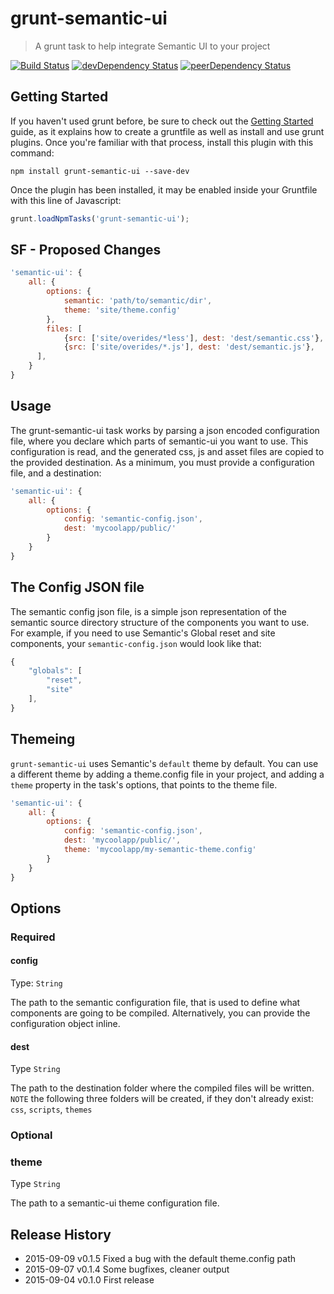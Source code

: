 # grunt-semantic-ui
> A grunt task to help integrate Semantic UI to your project

[![Build Status](https://travis-ci.org/ThanosSiopoudis/grunt-semantic-ui.svg?branch=master)](https://travis-ci.org/ThanosSiopoudis/grunt-semantic-ui) [![devDependency Status](https://david-dm.org/ThanosSiopoudis/grunt-semantic-ui/dev-status.svg)](https://david-dm.org/ThanosSiopoudis/grunt-semantic-ui#info=devDependencies) [![peerDependency Status](https://david-dm.org/ThanosSiopoudis/grunt-semantic-ui/peer-status.svg)](https://david-dm.org/ThanosSiopoudis/grunt-semantic-ui#info=peerDependencies)


## Getting Started
If you haven't used grunt before, be sure to check out the [Getting Started](http://gruntjs.com/getting-started) guide, as it explains how to create a gruntfile as well as install and use grunt plugins. Once you're familiar with that process, install this plugin with this command:
```shell
npm install grunt-semantic-ui --save-dev
```

Once the plugin has been installed, it may be enabled inside your Gruntfile with this line of Javascript:  
```js
grunt.loadNpmTasks('grunt-semantic-ui');
```
## SF - Proposed Changes
```js
'semantic-ui': {
    all: {
        options: {
            semantic: 'path/to/semantic/dir',
            theme: 'site/theme.config'
        },
        files: [
            {src: ['site/overides/*less'], dest: 'dest/semantic.css'},
            {src: ['site/overides/*.js'], dest: 'dest/semantic.js'},
      ],
    }
}
```

## Usage
The grunt-semantic-ui task works by parsing a json encoded configuration file, where you declare which parts of semantic-ui you want to use. This configuration is read, and the generated css, js and asset files are copied to the provided destination. As a minimum, you must provide a configuration file, and a destination:  
```js
'semantic-ui': {
    all: {
        options: {
            config: 'semantic-config.json',
            dest: 'mycoolapp/public/'
        }
    }
}
```

## The Config JSON file
The semantic config json file, is a simple json representation of the semantic source directory structure of the components you want to use.  
For example, if you need to use Semantic's Global reset and site components, your `semantic-config.json` would look like that:  
```js
{
    "globals": [
        "reset",
        "site"
    ],
}
```

## Themeing
`grunt-semantic-ui` uses Semantic's `default` theme by default. You can use a different theme by adding a theme.config file in your project, and adding a `theme` property in the task's options, that points to the theme file.  
```js
'semantic-ui': {
    all: {
        options: {
            config: 'semantic-config.json',
            dest: 'mycoolapp/public/',
            theme: 'mycoolapp/my-semantic-theme.config'
        }
    }
}
```

## Options

### Required

#### config
Type: `String`

The path to the semantic configuration file, that is used to define what components are going to be compiled. Alternatively, you can provide the configuration object inline.

#### dest
Type `String`

The path to the destination folder where the compiled files will be written. `NOTE` the following three folders will be created, if they don't already exist: `css`, `scripts`, `themes`

### Optional

### theme
Type `String`

The path to a semantic-ui theme configuration file.

## Release History
 * 2015-09-09   v0.1.5  Fixed a bug with the default theme.config path
 * 2015-09-07   v0.1.4  Some bugfixes, cleaner output
 * 2015-09-04   v0.1.0  First release
